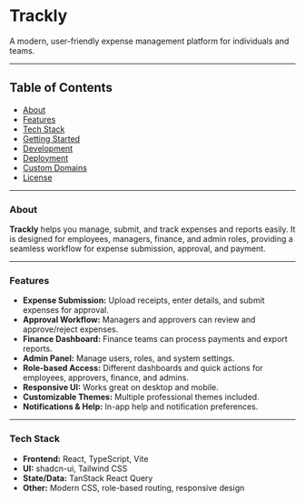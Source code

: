 # Trackly

A modern, user-friendly expense management platform for individuals and teams.

---

## Table of Contents

- [About](#about)
- [Features](#features)
- [Tech Stack](#tech-stack)
- [Getting Started](#getting-started)
- [Development](#development)
- [Deployment](#deployment)
- [Custom Domains](#custom-domains)
- [License](#license)

---

### About

**Trackly** helps you manage, submit, and track expenses and reports easily. It is designed for employees, managers, finance, and admin roles, providing a seamless workflow for expense submission, approval, and payment.

---

### Features

- **Expense Submission:** Upload receipts, enter details, and submit expenses for approval.
- **Approval Workflow:** Managers and approvers can review and approve/reject expenses.
- **Finance Dashboard:** Finance teams can process payments and export reports.
- **Admin Panel:** Manage users, roles, and system settings.
- **Role-based Access:** Different dashboards and quick actions for employees, approvers, finance, and admins.
- **Responsive UI:** Works great on desktop and mobile.
- **Customizable Themes:** Multiple professional themes included.
- **Notifications & Help:** In-app help and notification preferences.

---

### Tech Stack

- **Frontend:** React, TypeScript, Vite
- **UI:** shadcn-ui, Tailwind CSS
- **State/Data:** TanStack React Query
- **Other:** Modern CSS, role-based routing, responsive design
